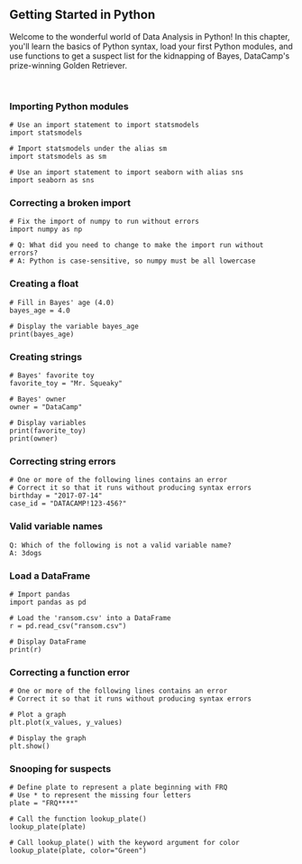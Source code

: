## Getting Started in Python

Welcome to the wonderful world of Data Analysis in Python! In this chapter, you'll learn the basics of Python syntax, load your first Python modules, and use functions to get a suspect list for the kidnapping of Bayes, DataCamp's prize-winning Golden Retriever.

<br>

### Importing Python modules

```
# Use an import statement to import statsmodels
import statsmodels

# Import statsmodels under the alias sm
import statsmodels as sm

# Use an import statement to import seaborn with alias sns
import seaborn as sns
```

### Correcting a broken import

```
# Fix the import of numpy to run without errors
import numpy as np

# Q: What did you need to change to make the import run without errors?
# A: Python is case-sensitive, so numpy must be all lowercase
```

### Creating a float

```
# Fill in Bayes' age (4.0)
bayes_age = 4.0

# Display the variable bayes_age
print(bayes_age)
```

### Creating strings

```
# Bayes' favorite toy
favorite_toy = "Mr. Squeaky"

# Bayes' owner
owner = "DataCamp"

# Display variables
print(favorite_toy)
print(owner)
```

### Correcting string errors

```
# One or more of the following lines contains an error
# Correct it so that it runs without producing syntax errors
birthday = "2017-07-14"
case_id = "DATACAMP!123-456?"
```

### Valid variable names

```
Q: Which of the following is not a valid variable name?
A: 3dogs
```

### Load a DataFrame

```
# Import pandas
import pandas as pd

# Load the 'ransom.csv' into a DataFrame
r = pd.read_csv("ransom.csv")

# Display DataFrame
print(r)
```

### Correcting a function error

```
# One or more of the following lines contains an error
# Correct it so that it runs without producing syntax errors

# Plot a graph
plt.plot(x_values, y_values)

# Display the graph
plt.show()
```

### Snooping for suspects

```
# Define plate to represent a plate beginning with FRQ
# Use * to represent the missing four letters
plate = "FRQ****"

# Call the function lookup_plate()
lookup_plate(plate)

# Call lookup_plate() with the keyword argument for color
lookup_plate(plate, color="Green")
```